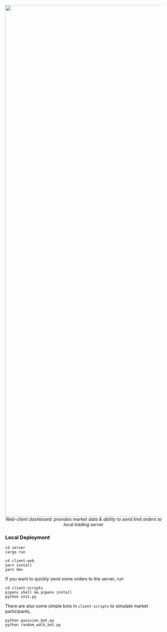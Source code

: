 <p align="center">
  <img width="1638" alt="trading client screenshot" src="https://github.com/christian-spooner/trading-server/assets/93479191/ee095aed-547c-469e-a806-498b42f9d90f">
  <br>
  <em>Web-client dashboard: provides market data & ability to send limit orders to local trading server</em>
</p>

### Local Deployment
```
cd server
cargo run

cd client-web
yarn install
yarn dev
```

If you want to quickly send some orders to the server, run
```
cd client-scripts
pipenv shell && pipenv install
python init.py
```

There are also some simple bots in `client-scripts` to simulate market participants,
```
python gaussian_bot.py
python random_walk_bot.py
```
